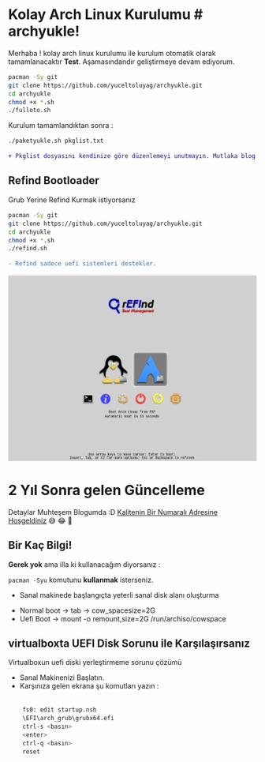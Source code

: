 ﻿# Kolay Arch Linux Kurulumu # archyukle!

Merhaba ! kolay arch linux kurulumu ile kurulum otomatik olarak tamamlanacaktır **Test**. Aşamasındandır geliştirmeye devam ediyorum.

```bash
pacman -Sy git
git clone https://github.com/yuceltoluyag/archyukle.git
cd archyukle
chmod +x *.sh
./fulloto.sh
```

Kurulum tamamlandıktan sonra :

```bash
./paketyukle.sh pkglist.txt
```

```diff
+ Pkglist dosyasını kendinize göre düzenlemeyi unutmayın. Mutlaka blog yazımı okuyunuz.
```

## Refind Bootloader

Grub Yerine Refind Kurmak istiyorsanız

```bash
pacman -Sy git
git clone https://github.com/yuceltoluyag/archyukle.git
cd archyukle
chmod +x *.sh
./refind.sh
```

```diff
- Refind sadece uefi sistemleri destekler.
```

![Refind](refind.png "The rEFInd Boot Manager")

# 2 Yıl Sonra gelen Güncelleme

Detaylar Muhteşem Blogumda :D [Kalitenin Bir Numaralı Adresine Hoşgeldiniz](https://yuceltoluyag.github.io/) 😅 😂 🤣

## Bir Kaç Bilgi!

**Gerek yok** ama illa ki kullanacağım diyorsanız :

`pacman -Syu` komutunu **kullanmak** isterseniz.

- Sanal makinede başlangıçta yeterli sanal disk alanı oluşturma

* Normal boot -> tab -> cow_spacesize=2G
* Uefi Boot -> mount -o remount,size=2G /run/archiso/cowspace

## virtualboxta UEFI Disk Sorunu ile Karşılaşırsanız

Virtualboxun uefi diski yerleştirmeme sorunu çözümü

- Sanal Makinenizi Başlatın.
- Karşınıza gelen ekrana şu komutları yazın :

```bash

    fs0: edit startup.nsh
    \EFI\arch_grub\grubx64.efi
    ctrl-s <basın>
    <enter>
    ctrl-q <basın>
    reset
```

